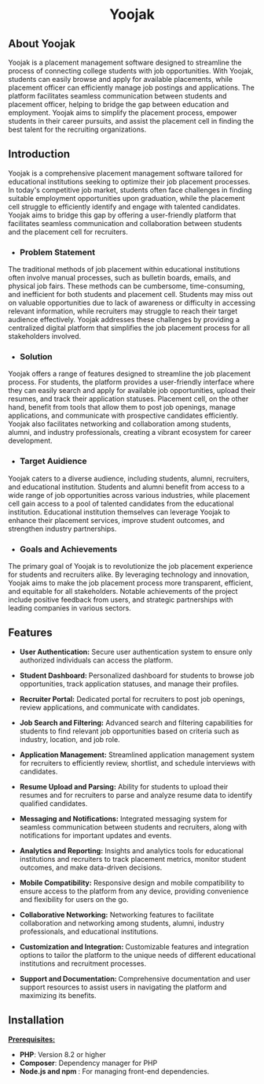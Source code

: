 <p align="center">
    <h1 align ="center"> <b> Yoojak </b> </h1>
</p>

## About Yoojak

Yoojak is a placement management software designed to streamline the process of connecting college students with job opportunities. With Yoojak, students can easily browse and apply for available placements, while placement officer can efficiently manage job postings and applications. The platform facilitates seamless communication between students and placement officer, helping to bridge the gap between education and employment. Yoojak aims to simplify the placement process, empower students in their career pursuits, and assist the placement cell in finding the best talent for the recruiting organizations.

## Introduction

Yoojak is a comprehensive placement management software tailored for educational institutions seeking to optimize their job placement processes. In today's competitive job market, students often face challenges in finding suitable employment opportunities upon graduation, while the placement cell struggle to efficiently identify and engage with talented candidates. Yoojak aims to bridge this gap by offering a user-friendly platform that facilitates seamless communication and collaboration between students and the placement cell for recruiters.

- ### Problem Statement

The traditional methods of job placement within educational institutions often involve manual processes, such as bulletin boards, emails, and physical job fairs. These methods can be cumbersome, time-consuming, and inefficient for both students and placement cell. Students may miss out on valuable opportunities due to lack of awareness or difficulty in accessing relevant information, while recruiters may struggle to reach their target audience effectively. Yoojak addresses these challenges by providing a centralized digital platform that simplifies the job placement process for all stakeholders involved.

- ### Solution

Yoojak offers a range of features designed to streamline the job placement process. For students, the platform provides a user-friendly interface where they can easily search and apply for available job opportunities, upload their resumes, and track their application statuses. Placement cell, on the other hand, benefit from tools that allow them to post job openings, manage applications, and communicate with prospective candidates efficiently. Yoojak also facilitates networking and collaboration among students, alumni, and industry professionals, creating a vibrant ecosystem for career development.

- ### Target Auidience

Yoojak caters to a diverse audience, including students, alumni, recruiters, and educational institution. Students and alumni benefit from access to a wide range of job opportunities across various industries, while placement cell gain access to a pool of talented candidates from the educational institution. Educational institution themselves can leverage Yoojak to enhance their placement services, improve student outcomes, and strengthen industry partnerships.

- ### Goals and Achievements

The primary goal of Yoojak is to revolutionize the job placement experience for students and recruiters alike. By leveraging technology and innovation, Yoojak aims to make the job placement process more transparent, efficient, and equitable for all stakeholders. Notable achievements of the project include positive feedback from users, and strategic partnerships with leading companies in various sectors.

## Features

- <b>User Authentication:</b> Secure user authentication system to ensure only authorized individuals can access the platform.

- <b>Student Dashboard: </b> Personalized dashboard for students to browse job opportunities, track application statuses, and manage their profiles.

- <b>Recruiter Portal:</b>  Dedicated portal for recruiters to post job openings, review applications, and communicate with candidates.

- <b>Job Search and Filtering:</b> Advanced search and filtering capabilities for students to find relevant job opportunities based on criteria such as industry, location, and job role.

- <b>Application Management:</b> Streamlined application management system for recruiters to efficiently review, shortlist, and schedule interviews with candidates.

- <b>Resume Upload and Parsing:</b> Ability for students to upload their resumes and for recruiters to parse and analyze resume data to identify qualified candidates.

- <b>Messaging and Notifications:</b> Integrated messaging system for seamless communication between students and recruiters, along with notifications for important updates and events.

- <b>Analytics and Reporting:</b> Insights and analytics tools for educational institutions and recruiters to track placement metrics, monitor student outcomes, and make data-driven decisions.

- <b> Mobile Compatibility:</b> Responsive design and mobile compatibility to ensure access to the platform from any device, providing convenience and flexibility for users on the go.

- <b> Collaborative Networking:</b> Networking features to facilitate collaboration and networking among students, alumni, industry professionals, and educational institutions.

- <b>Customization and Integration: </b> Customizable features and integration options to tailor the platform to the unique needs of different educational institutions and recruitment processes.

- <b>Support and Documentation: </b> Comprehensive documentation and user support resources to assist users in navigating the platform and maximizing its benefits.

## Installation

<u><b>Prerequisites:</b></u>
- <b>PHP</b>: Version 8.2 or higher
- <b>Composer</b>: Dependency manager for PHP
- <b>Node.js and npm </b>: For managing front-end dependencies.
